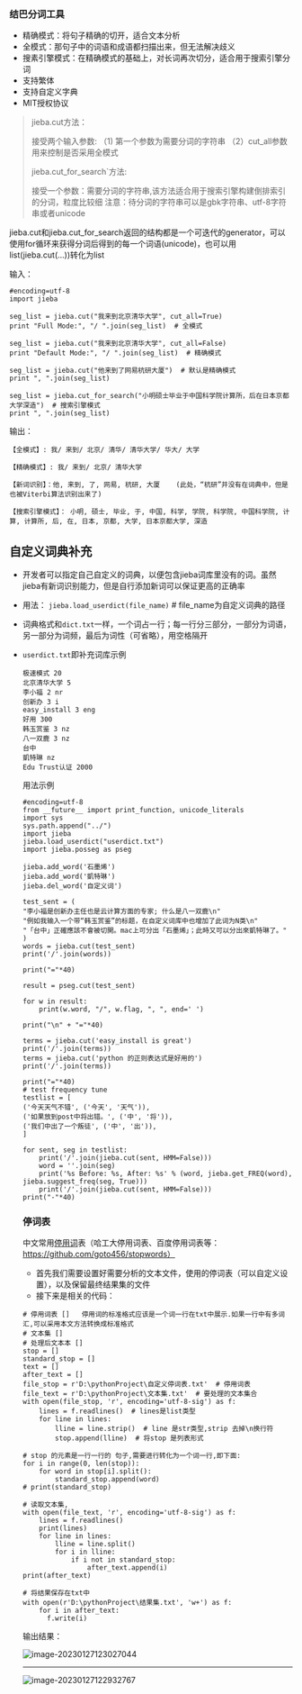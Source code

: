 ### 结巴分词工具

- 精确模式：将句子精确的切开，适合文本分析
- 全模式：那句子中的词语和成语都扫描出来，但无法解决歧义
- 搜素引擎模式：在精确模式的基础上，对长词再次切分，适合用于搜索引擎分词
- 支持繁体
- 支持自定义字典
- MIT授权协议

>  jieba.cut方法：
>
>  接受两个输入参数: （1) 第一个参数为需要分词的字符串 （2）cut_all参数用来控制是否采用全模式
>
>  jieba.cut_for_search`方法: 
>
>  接受一个参数：需要分词的字符串,该方法适合用于搜索引擎构建倒排索引的分词，粒度比较细 注意：待分词的字符串可以是gbk字符串、utf-8字符串或者unicode

jieba.cut和jieba.cut_for_search返回的结构都是一个可迭代的generator，可以使用for循环来获得分词后得到的每一个词语(unicode)，也可以用list(jieba.cut(...))转化为list

输入：

```
#encoding=utf-8
import jieba

seg_list = jieba.cut("我来到北京清华大学", cut_all=True)
print "Full Mode:", "/ ".join(seg_list)  # 全模式

seg_list = jieba.cut("我来到北京清华大学", cut_all=False)
print "Default Mode:", "/ ".join(seg_list)  # 精确模式

seg_list = jieba.cut("他来到了网易杭研大厦")  # 默认是精确模式
print ", ".join(seg_list)

seg_list = jieba.cut_for_search("小明硕士毕业于中国科学院计算所，后在日本京都大学深造")  # 搜索引擎模式
print ", ".join(seg_list)
```

输出：

```
【全模式】: 我/ 来到/ 北京/ 清华/ 清华大学/ 华大/ 大学

【精确模式】: 我/ 来到/ 北京/ 清华大学

【新词识别】：他, 来到, 了, 网易, 杭研, 大厦    (此处，“杭研”并没有在词典中，但是也被Viterbi算法识别出来了)

【搜索引擎模式】： 小明, 硕士, 毕业, 于, 中国, 科学, 学院, 科学院, 中国科学院, 计算, 计算所, 后, 在, 日本, 京都, 大学, 日本京都大学, 深造
```

## 自定义词典补充

- 开发者可以指定自己自定义的词典，以便包含jieba词库里没有的词。虽然jieba有新词识别能力，但是自行添加新词可以保证更高的正确率

- 用法： `jieba.load_userdict(file_name)` # file_name为自定义词典的路径

- 词典格式和`dict.txt`一样，一个词占一行；每一行分三部分，一部分为词语，另一部分为词频，最后为词性（可省略），用空格隔开

- `userdict.txt`即补充词库示例

  ```
  极速模式 20
  北京清华大学 5
  李小福 2 nr
  创新办 3 i
  easy_install 3 eng
  好用 300
  韩玉赏鉴 3 nz
  八一双鹿 3 nz
  台中
  凱特琳 nz
  Edu Trust认证 2000
  ```

  用法示例

  ```
  #encoding=utf-8
  from __future__ import print_function, unicode_literals
  import sys
  sys.path.append("../")
  import jieba
  jieba.load_userdict("userdict.txt")
  import jieba.posseg as pseg
  
  jieba.add_word('石墨烯')
  jieba.add_word('凱特琳')
  jieba.del_word('自定义词')
  
  test_sent = (
  "李小福是创新办主任也是云计算方面的专家; 什么是八一双鹿\n"
  "例如我输入一个带“韩玉赏鉴”的标题，在自定义词库中也增加了此词为N类\n"
  "「台中」正確應該不會被切開。mac上可分出「石墨烯」；此時又可以分出來凱特琳了。"
  )
  words = jieba.cut(test_sent)
  print('/'.join(words))
  
  print("="*40)
  
  result = pseg.cut(test_sent)
  
  for w in result:
      print(w.word, "/", w.flag, ", ", end=' ')
  
  print("\n" + "="*40)
  
  terms = jieba.cut('easy_install is great')
  print('/'.join(terms))
  terms = jieba.cut('python 的正则表达式是好用的')
  print('/'.join(terms))
  
  print("="*40)
  # test frequency tune
  testlist = [
  ('今天天气不错', ('今天', '天气')),
  ('如果放到post中将出错。', ('中', '将')),
  ('我们中出了一个叛徒', ('中', '出')),
  ]
  
  for sent, seg in testlist:
      print('/'.join(jieba.cut(sent, HMM=False)))
      word = ''.join(seg)
      print('%s Before: %s, After: %s' % (word, jieba.get_FREQ(word), jieba.suggest_freq(seg, True)))
      print('/'.join(jieba.cut(sent, HMM=False)))
  print("-"*40)
  ```

  ### 停词表

  中文常用[停用词](https://so.csdn.net/so/search?q=停用词&spm=1001.2101.3001.7020)表（哈工大停用词表、百度停用词表等：https://github.com/goto456/stopwords）

  - 首先我们需要设置好需要分析的文本文件，使用的停词表（可以自定义设置），以及保留最终结果集的文件
  - 接下来是相关的代码：

  ```
  # 停用词表 []   停用词的标准格式应该是一个词一行在txt中展示.如果一行中有多词汇,可以采用本文方法转换成标准格式
  # 文本集 []
  # 处理后文本本 []
  stop = []
  standard_stop = []
  text = []
  after_text = []
  file_stop = r'D:\pythonProject\自定义停词表.txt'  # 停用词表
  file_text = r'D:\pythonProject\文本集.txt'  # 要处理的文本集合
  with open(file_stop, 'r', encoding='utf-8-sig') as f:
      lines = f.readlines()  # lines是list类型
      for line in lines:
          lline = line.strip()  # line 是str类型,strip 去掉\n换行符
          stop.append(lline)  # 将stop 是列表形式
  
  # stop 的元素是一行一行的 句子,需要进行转化为一个词一行,即下面:
  for i in range(0, len(stop)):
      for word in stop[i].split():
          standard_stop.append(word)
  # print(standard_stop)
  
  # 读取文本集,
  with open(file_text, 'r', encoding='utf-8-sig') as f:
      lines = f.readlines()
      print(lines)
      for line in lines:
          lline = line.split()
          for i in lline:
              if i not in standard_stop:
                  after_text.append(i)
  print(after_text)
  
  # 将结果保存在txt中
  with open(r'D:\pythonProject\结果集.txt', 'w+') as f:
      for i in after_text:
        f.write(i)
  
  ```

  输出结果：

  ![image-20230127123027044](D:\blog\source\_posts\结巴分词工具\image-20230127123027044.png)

  ---

  

  ![image-20230127122932767](D:\blog\source\_posts\结巴分词工具\image-20230127122932767.png)
